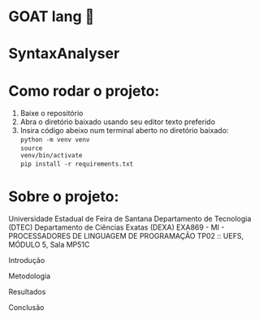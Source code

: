 # GOAT lang 🐐

# SyntaxAnalyser

# Como rodar o projeto:

1. Baixe o repositório
2. Abra o diretório baixado usando seu editor texto preferido
3. Insira código abeixo num terminal aberto no diretório baixado:<br>
   <code>python -m venv venv</code><br>
   <code>source venv/bin/activate</code><br>
   <code>pip install -r requirements.txt </code>

# Sobre o projeto:

Universidade Estadual de Feira de Santana
Departamento de Tecnologia (DTEC)
Departamento de Ciências Exatas (DEXA)
EXA869 - MI - PROCESSADORES DE LINGUAGEM DE PROGRAMAÇÃO
TP02 :: UEFS, MÓDULO 5, Sala MP51C

Introdução

Metodologia

Resultados

Conclusão
